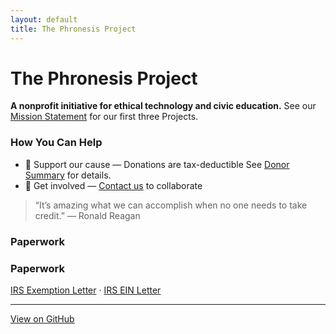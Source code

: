```yaml
---
layout: default
title: The Phronesis Project
---
```



# The Phronesis Project

**A nonprofit initiative for ethical technology and civic education.** See our [Mission Statement](/mission-statement/) for our first three Projects.



### How You Can Help

- 💜 Support our cause — Donations are tax-deductible See [Donor Summary](docs/Donor%20Summary.md) for details.
- 🧠 Get involved — [Contact us](mailto:info@phronesisproject.org) to collaborate

> “It’s amazing what we can accomplish when no one needs to take credit.”
> — Ronald Reagan

### Paperwork
### Paperwork
[IRS Exemption Letter](docs/IRS%20Exemption%20Letter.pdf) ·
[IRS EIN Letter](docs/IRS%20EIN%20Letter.pdf)



---

[View on GitHub](https://github.com/mcorning/phronesisproject.org)

